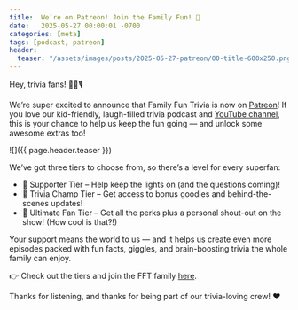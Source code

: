 ```yaml
---
title:  We’re on Patreon! Join the Family Fun! 🎉
date:   2025-05-27 00:00:01 -0700
categories: [meta]
tags: [podcast, patreon]
header:
  teaser: "/assets/images/posts/2025-05-27-patreon/00-title-600x250.png"
---
```


Hey, trivia fans! 🧠🚗🎙️

We’re super excited to announce that Family Fun Trivia is now on
[Patreon](https://patreon.com/FamilyFunTrivia)! If you love our
kid-friendly, laugh-filled trivia podcast and
[YouTube channel](https://www.youtube.com/@FamFunTrivia),
this is your chance to help us keep the fun going — and unlock
some awesome extras too!

![]({{ page.header.teaser }})

We’ve got three tiers to choose from, so there’s a level for every
superfan:

* 🎈 Supporter Tier – Help keep the lights on (and the questions coming)!
* 🧩 Trivia Champ Tier – Get access to bonus goodies and behind-the-scenes updates!
* 🌟 Ultimate Fan Tier – Get all the perks plus a personal shout-out on the show! (How cool is that?!)

Your support means the world to us — and it helps us create even more
episodes packed with fun facts, giggles, and brain-boosting trivia the whole
family can enjoy.

👉 Check out the tiers and join the FFT family
[here](https://patreon.com/FamilyFunTrivia).

Thanks for listening, and thanks for being part of our trivia-loving crew! ❤️